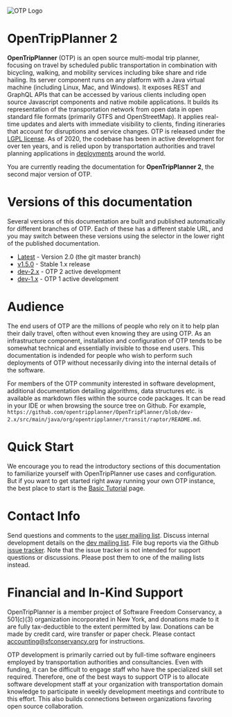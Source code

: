 ![OTP Logo](images/otp-logo.svg)
# OpenTripPlanner 2

**OpenTripPlanner** (OTP) is an open source multi-modal trip planner, focusing on travel by scheduled public transportation in combination with bicycling, walking, and mobility services including bike share and ride hailing. Its server component runs on any platform with a Java virtual machine (including Linux, Mac, and Windows). It exposes REST and GraphQL APIs that can be accessed by various clients including open source Javascript components and native mobile applications. It builds its representation of the transportation network from open data in open standard file formats (primarily GTFS and OpenStreetMap). It applies real-time updates and alerts with immediate visibility to clients, finding itineraries that account for disruptions and service changes. OTP is released under the [LGPL license](https://opensource.org/licenses/LGPL-3.0). As of 2020, the codebase has been in active development for over ten years, and is relied upon by transportation authorities and travel planning applications in [deployments](Deployments.md) around the world.

You are currently reading the documentation for **OpenTripPlanner 2**, the second major version of OTP.


# Versions of this documentation

Several versions of this documentation are built and published automatically for different branches of OTP. Each of these has a different stable URL, and you may switch between these versions using the selector in the lower right of the published documentation.

 - [Latest](http://docs.opentripplanner.org/en/latest) - Version 2.0 (the git master branch)
 - [v1.5.0](http://docs.opentripplanner.org/en/v1.5.0) - Stable 1.x release
 - [dev-2.x](http://docs.opentripplanner.org/en/dev-2.x) - OTP 2 active development
 - [dev-1.x](http://docs.opentripplanner.org/en/dev-1.x) - OTP 1 active development 

# Audience

The end users of OTP are the millions of people who rely on it to help plan their daily travel, often without even knowing they are using OTP. As an infrastructure component, installation and configuration of OTP tends to be somewhat technical and essentially invisible to those end users. This documentation is indended for people who wish to perform such deployments of OTP without necessarily diving into the internal details of the software.

For members of the OTP community interested in software development, additional documentation detailing algorithms, data structures etc. is available as markdown files within the source code packages. It can be read in your IDE or when browsing the source tree on Github. For example, `https://github.com/opentripplanner/OpenTripPlanner/blob/dev-2.x/src/main/java/org/opentripplanner/transit/raptor/README.md`. 
 
# Quick Start
We encourage you to read the introductory sections of this documentation to familiarize yourself with OpenTripPlanner use cases and configuration. But if you want to get started right away running your own OTP instance, the best place to start is the [Basic Tutorial](Basic-Tutorial.md) page.

# Contact Info

Send questions and comments to the [user mailing list](http://groups.google.com/group/opentripplanner-users).
Discuss internal development details on the [dev mailing list](http://groups.google.com/group/opentripplanner-dev).
File bug reports via the Github [issue tracker](https://github.com/openplans/OpenTripPlanner/issues). Note that the issue tracker is not intended for support questions or discussions. Please post them to one of the mailing lists instead.

# Financial and In-Kind Support

OpenTripPlanner is a member project of Software Freedom Conservancy, a 501(c)(3) organization incorporated in New York, and donations made to it are fully tax-deductible to the extent permitted by law. Donations can be made by credit card, wire transfer or paper check. Please contact <accounting@sfconservancy.org> for instructions.

OTP development is primarily carried out by full-time software engineers employed by transportation authorities and consultancies. Even with funding, it can be difficult to engage staff who have the specialized skill set required. Therefore, one of the best ways to support OTP is to allocate software development staff at your organization with transportation domain knowledge to participate in weekly development meetings and contribute to this effort. This also builds connections between organizations favoring open source collaboration.